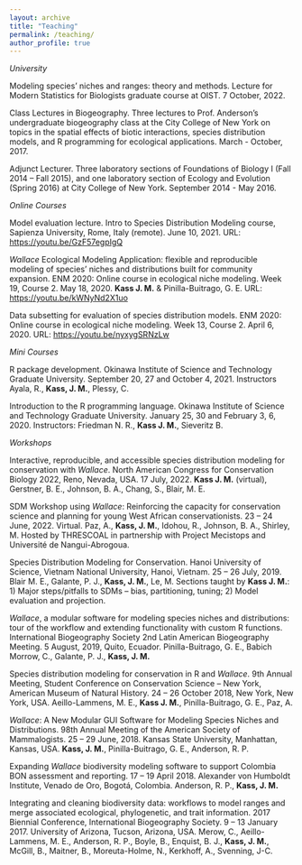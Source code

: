 ```yaml
---
layout: archive
title: "Teaching"
permalink: /teaching/
author_profile: true
---
```


*University*

Modeling species’ niches and ranges: theory and methods. Lecture for Modern Statistics for Biologists graduate course at OIST. 7 October, 2022. 

Class Lectures in Biogeography. Three lectures to Prof. Anderson’s undergraduate biogeography class at the City College of New York on topics in the spatial effects of biotic interactions, species distribution models, and R programming for ecological applications. March - October, 2017.

Adjunct Lecturer. Three laboratory sections of Foundations of Biology I (Fall 2014 – Fall 2015), and one laboratory section of Ecology and Evolution (Spring 2016) at City College of New York. September 2014 - May 2016.

*Online Courses*

Model evaluation lecture. Intro to Species Distribution Modeling course, Sapienza University, Rome, Italy (remote). June 10, 2021. URL: https://youtu.be/GzF57egpIgQ

*Wallace* Ecological Modeling Application: flexible and reproducible modeling of species’ niches and distributions built for community expansion. ENM 2020: Online course in ecological niche modeling. Week 19, Course 2. May 18, 2020. **Kass J. M.** & Pinilla-Buitrago, G. E. URL: https://youtu.be/kWNyNd2X1uo

Data subsetting for evaluation of species distribution models. ENM 2020: Online course in ecological niche modeling. Week 13, Course 2. April 6, 2020. URL: https://youtu.be/nyxygSRNzLw

*Mini Courses*

R package development. Okinawa Institute of Science and Technology Graduate University. September 20, 27 and October 4, 2021. Instructors Ayala, R., **Kass, J. M.**, Plessy, C.

Introduction to the R programming language. Okinawa Institute of Science and Technology Graduate University. January 25, 30 and February 3, 6, 2020. Instructors: Friedman N. R., **Kass J. M.**, Sieveritz B. 

*Workshops*

Interactive, reproducible, and accessible species distribution modeling for conservation with *Wallace*. North American Congress for Conservation Biology 2022, Reno, Nevada, USA. 17 July, 2022. **Kass J. M.** (virtual), Gerstner, B. E., Johnson, B. A., Chang, S., Blair, M. E.

SDM Workshop using *Wallace*: Reinforcing the capacity for conservation science and planning for young West African conservationists. 23 – 24 June, 2022. Virtual. Paz, A., **Kass, J. M.**, Idohou, R., Johnson, B. A., Shirley, M. Hosted by THRESCOAL in partnership with Project Mecistops and Université de Nangui-Abrogoua.

Species Distribution Modeling for Conservation. Hanoi University of Science, Vietnam National University, Hanoi, Vietnam. 25 – 26 July, 2019. Blair M. E., Galante, P. J., **Kass, J. M.**, Le, M. Sections taught by **Kass J. M.**: 1) Major steps/pitfalls to SDMs – bias, partitioning, tuning; 2) Model evaluation and projection. 

*Wallace*, a modular software for modeling species niches and distributions: tour of the workflow and extending functionality with custom R functions. International Biogeography Society 2nd Latin American Biogeography Meeting. 5 August, 2019, Quito, Ecuador. Pinilla-Buitrago, G. E., Babich Morrow, C., Galante, P. J., **Kass, J. M.**

Species distribution modeling for conservation in R and *Wallace*. 9th Annual Meeting, Student Conference on Conservation Science – New York, American Museum of Natural History. 24 – 26 October 2018, New York, New York, USA. Aeillo-Lammens, M. E., **Kass J. M.**, Pinilla-Buitrago, G. E., Paz, A.

*Wallace*: A New Modular GUI Software for Modeling Species Niches and Distributions. 98th Annual Meeting of the American Society of Mammalogists. 25 – 29 June, 2018. Kansas State University, Manhattan, Kansas, USA. **Kass, J. M.**, Pinilla-Buitrago, G. E., Anderson, R. P.

Expanding *Wallace* biodiversity modeling software to support Colombia BON assessment and reporting. 17 – 19 April 2018. Alexander von Humboldt Institute, Venado de Oro, Bogotá, Colombia. Anderson, R. P., **Kass, J. M.**

Integrating and cleaning biodiversity data: workflows to model ranges and merge associated ecological, phylogenetic, and trait information. 2017 Biennial Conference, International Biogeography Society. 9 – 13 January 2017. University of Arizona, Tucson, Arizona, USA. Merow, C., Aeillo-Lammens, M. E., Anderson, R. P., Boyle, B., Enquist, B. J., **Kass, J. M.**, McGill, B., Maitner, B., Moreuta-Holme, N., Kerkhoff, A., Svenning, J-C.

